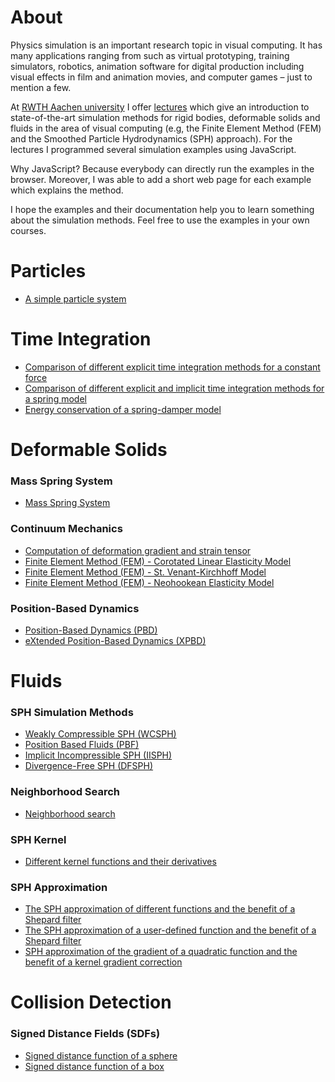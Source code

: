# About

Physics simulation is an important research topic in visual computing. It has many applications ranging from such as virtual prototyping, training simulators, robotics, animation software for digital production including visual effects in film and animation movies, and computer games – just to mention a few.

At [RWTH Aachen university](https://animation.rwth-aachen.de) I offer [lectures](https://animation.rwth-aachen.de/courses/) which give an introduction to state-of-the-art simulation methods for rigid bodies, deformable solids and fluids in the area of visual computing (e.g, the Finite Element Method (FEM) and the Smoothed Particle Hydrodynamics (SPH) approach). For the lectures I programmed several simulation examples using JavaScript.  

Why JavaScript? Because everybody can directly run the examples in the browser. Moreover, I was able to add a short web page for each example which explains the method. 

I hope the examples and their documentation help you to learn something about the simulation methods. Feel free to use the examples in your own courses. 

# Particles

* [A simple particle system](examples/particle_system.html)

# Time Integration

* [Comparison of different explicit time integration methods for a constant force](examples/time_integration.html)
* [Comparison of different explicit and implicit time integration methods for a spring model](examples/spring_plot.html)
* [Energy conservation of a spring-damper model](examples/spring_damper.html)

# Deformable Solids

### Mass Spring System

* [Mass Spring System](examples/mass_spring_system.html)

### Continuum Mechanics

* [Computation of deformation gradient and strain tensor](examples/deformation_gradient_strain.html)
* [Finite Element Method (FEM) - Corotated Linear Elasticity Model](examples/FEM_Corot.html)
* [Finite Element Method (FEM) - St. Venant-Kirchhoff Model](examples/FEM_StVK.html)
* [Finite Element Method (FEM) - Neohookean Elasticity Model](examples/FEM_Neohookean.html)

### Position-Based Dynamics

* [Position-Based Dynamics (PBD)](examples/pbd.html)
* [eXtended Position-Based Dynamics (XPBD)](examples/xpbd.html)

# Fluids

### SPH Simulation Methods

* [Weakly Compressible SPH (WCSPH)](examples/wcsph.html)
* [Position Based Fluids (PBF)](examples/pbf.html)
* [Implicit Incompressible SPH (IISPH)](examples/iisph.html)
* [Divergence-Free SPH (DFSPH)](examples/dfsph.html)

### Neighborhood Search

* [Neighborhood search](examples/neighborhood_search.html)

### SPH Kernel

* [Different kernel functions and their derivatives](examples/sph_kernel.html)

### SPH Approximation

* [The SPH approximation of different functions and the benefit of a Shepard filter](examples/sph_approximation.html)
* [The SPH approximation of a user-defined function and the benefit of a Shepard filter](examples/sph_approximation_user_fct.html)
* [SPH approximation of the gradient of a quadratic function and the benefit of a kernel gradient correction](examples/sph_gradient_approximation.html)

# Collision Detection

### Signed Distance Fields (SDFs)

* [Signed distance function of a sphere](examples/sdf_sphere_plot.html)
* [Signed distance function of a box](examples/sdf_box_plot.html)